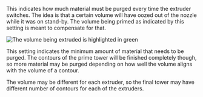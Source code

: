 This indicates how much material must be purged every time the extruder switches. The idea is that a certain volume will have oozed out of the nozzle while it was on stand-by. The volume being primed as indicated by this setting is meant to compensate for that.

![The volume being extruded is highlighted in green](prime_tower.svg)

This setting indicates the minimum amount of material that needs to be purged. The contours of the prime tower will be finished completely though, so more material may be purged depending on how well the volume aligns with the volume of a contour.

The volume may be different for each extruder, so the final tower may have different number of contours for each of the extruders.
